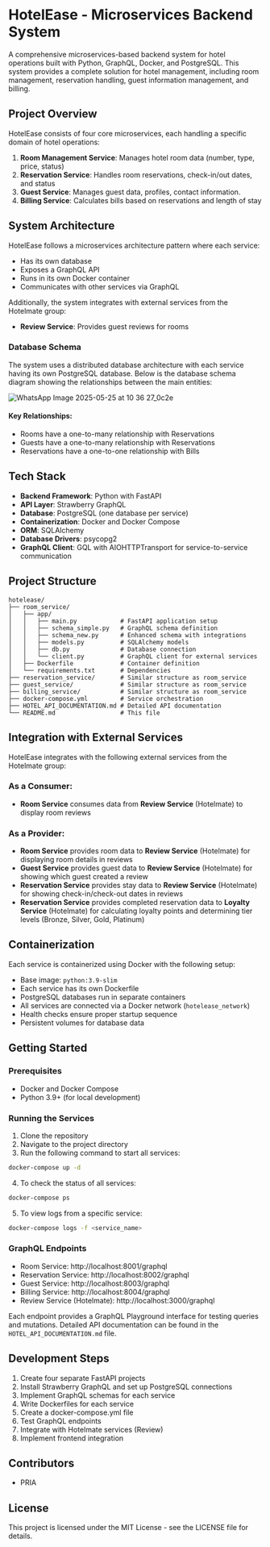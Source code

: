 # HotelEase - Microservices Backend System

A comprehensive microservices-based backend system for hotel operations built with Python, GraphQL, Docker, and PostgreSQL. This system provides a complete solution for hotel management, including room management, reservation handling, guest information management, and billing.

## Project Overview

HotelEase consists of four core microservices, each handling a specific domain of hotel operations:

1. **Room Management Service**: Manages hotel room data (number, type, price, status)
2. **Reservation Service**: Handles room reservations, check-in/out dates, and status
3. **Guest Service**: Manages guest data, profiles, contact information.
4. **Billing Service**: Calculates bills based on reservations and length of stay

## System Architecture

HotelEase follows a microservices architecture pattern where each service:
- Has its own database
- Exposes a GraphQL API
- Runs in its own Docker container
- Communicates with other services via GraphQL

Additionally, the system integrates with external services from the Hotelmate group:
- **Review Service**: Provides guest reviews for rooms

### Database Schema

The system uses a distributed database architecture with each service having its own PostgreSQL database. Below is the database schema diagram showing the relationships between the main entities:

![WhatsApp Image 2025-05-25 at 10 36 27_0c2e](https://github.com/user-attachments/assets/590363be-9157-4c73-9cd7-31d98150f221)

#### Key Relationships:
- Rooms have a one-to-many relationship with Reservations
- Guests have a one-to-many relationship with Reservations
- Reservations have a one-to-one relationship with Bills

## Tech Stack

- **Backend Framework**: Python with FastAPI
- **API Layer**: Strawberry GraphQL
- **Database**: PostgreSQL (one database per service)
- **Containerization**: Docker and Docker Compose
- **ORM**: SQLAlchemy
- **Database Drivers**: psycopg2
- **GraphQL Client**: GQL with AIOHTTPTransport for service-to-service communication

## Project Structure

```
hotelease/
├── room_service/
│   ├── app/
│   │   ├── main.py            # FastAPI application setup
│   │   ├── schema_simple.py   # GraphQL schema definition
│   │   ├── schema_new.py      # Enhanced schema with integrations
│   │   ├── models.py          # SQLAlchemy models
│   │   ├── db.py              # Database connection
│   │   └── client.py          # GraphQL client for external services
│   ├── Dockerfile             # Container definition
│   └── requirements.txt       # Dependencies
├── reservation_service/       # Similar structure as room_service
├── guest_service/             # Similar structure as room_service
├── billing_service/           # Similar structure as room_service
├── docker-compose.yml         # Service orchestration
├── HOTEL_API_DOCUMENTATION.md # Detailed API documentation
└── README.md                  # This file
```

## Integration with External Services

HotelEase integrates with the following external services from the Hotelmate group:

### As a Consumer:
- **Room Service** consumes data from **Review Service** (Hotelmate) to display room reviews

### As a Provider:
- **Room Service** provides room data to **Review Service** (Hotelmate) for displaying room details in reviews
- **Guest Service** provides guest data to **Review Service** (Hotelmate) for showing which guest created a review
- **Reservation Service** provides stay data to **Review Service** (Hotelmate) for showing check-in/check-out dates in reviews
- **Reservation Service** provides completed reservation data to **Loyalty Service** (Hotelmate) for calculating loyalty points and determining tier levels (Bronze, Silver, Gold, Platinum)

## Containerization

Each service is containerized using Docker with the following setup:
- Base image: `python:3.9-slim`
- Each service has its own Dockerfile
- PostgreSQL databases run in separate containers
- All services are connected via a Docker network (`hotelease_network`)
- Health checks ensure proper startup sequence
- Persistent volumes for database data

## Getting Started

### Prerequisites

- Docker and Docker Compose
- Python 3.9+ (for local development)

### Running the Services

1. Clone the repository
2. Navigate to the project directory
3. Run the following command to start all services:

```bash
docker-compose up -d
```

4. To check the status of all services:

```bash
docker-compose ps
```

5. To view logs from a specific service:

```bash
docker-compose logs -f <service_name>
```

### GraphQL Endpoints

- Room Service: http://localhost:8001/graphql
- Reservation Service: http://localhost:8002/graphql
- Guest Service: http://localhost:8003/graphql
- Billing Service: http://localhost:8004/graphql
- Review Service (Hotelmate): http://localhost:3000/graphql

Each endpoint provides a GraphQL Playground interface for testing queries and mutations. Detailed API documentation can be found in the `HOTEL_API_DOCUMENTATION.md` file.

## Development Steps

1. Create four separate FastAPI projects
2. Install Strawberry GraphQL and set up PostgreSQL connections
3. Implement GraphQL schemas for each service
4. Write Dockerfiles for each service
5. Create a docker-compose.yml file
6. Test GraphQL endpoints
7. Integrate with Hotelmate services (Review)
8. Implement frontend integration

## Contributors

- PRIA

## License

This project is licensed under the MIT License - see the LICENSE file for details.
